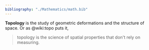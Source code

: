 ```yaml
---
bibliography: "./Mathematics/math.bib"
---
```


**Topology** is the study of geometric deformations and the structure of space. Or as @wiki:topo puts it,

> topology is the science of spatial properties that don't rely on measuring.